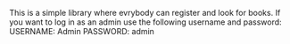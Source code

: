 This is a simple library where evrybody can register and look for books. 
If you want to log in as an admin use the following username and password:
USERNAME: Admin
PASSWORD: admin